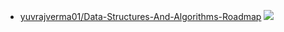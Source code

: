 - [yuvrajverma01/Data-Structures-And-Algorithms-Roadmap](https://github.com/yuvrajverma01/Data-Structures-And-Algorithms-Roadmap) ![](https://img.shields.io/github/stars/yuvrajverma01/Data-Structures-And-Algorithms-Roadmap)